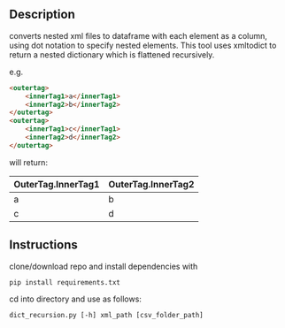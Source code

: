 ## Description
converts nested xml files to dataframe with each element as a column, using dot notation to specify nested elements. This tool uses xmltodict to return a nested dictionary which is flattened recursively.


e.g. 

```html
<outertag>
    <innerTag1>a</innerTag1>
    <innerTag2>b</innerTag2>
</outertag>
<outertag>
    <innerTag1>c</innerTag1>
    <innerTag2>d</innerTag2>
</outertag>
```

will return:

| OuterTag.InnerTag1 | OuterTag.InnerTag2 |
| ----------- | ----------- |
| a| b |
| c | d |
## Instructions
clone/download repo and install dependencies with

`pip install requirements.txt`

cd into directory and use as follows: 

`dict_recursion.py [-h] xml_path [csv_folder_path]`



